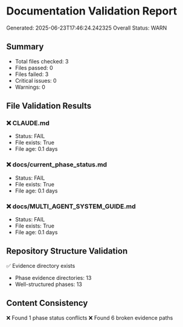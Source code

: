# Documentation Validation Report
Generated: 2025-06-23T17:46:24.242325
Overall Status: WARN

## Summary
- Total files checked: 3
- Files passed: 0
- Files failed: 3
- Critical issues: 0
- Warnings: 0

## File Validation Results

### ❌ CLAUDE.md
- Status: FAIL
- File exists: True
- File age: 0.1 days

### ❌ docs/current_phase_status.md
- Status: FAIL
- File exists: True
- File age: 0.1 days

### ❌ docs/MULTI_AGENT_SYSTEM_GUIDE.md
- Status: FAIL
- File exists: True
- File age: 0.1 days

## Repository Structure Validation
✅ Evidence directory exists
- Phase evidence directories: 13
- Well-structured phases: 13

## Content Consistency
❌ Found 1 phase status conflicts
❌ Found 6 broken evidence paths
